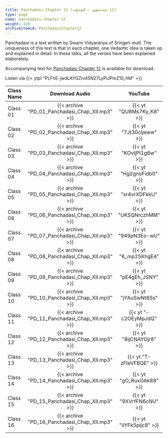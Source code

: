 ```yaml
---
title: Panchadasi Chapter 12 (பஞ்சதசீ – அத்யாயம் 12)
type: page
name: panchadasi-chapter-12
weight: 120
archiveitemid: PanchadasiChapter12
---
```


Panchadasi is a text written by Swami Vidyaranya of Sringeri mutt. The uniqueness of this text is that in each chapter, one Vedantic idea is taken up and explained in detail. In these talks, all the verses have been explained elaborately.

Accompanying text for [Panchadasi Chapter 12](https://media.poornalayam.org/download/Panchadasi/Panchadasi_Chapter_11-15.pdf) is available for download.

Listen via {{< ytpl "PLFhE-jwdLAYGZni45N27LyPiJPmZ10_hM" >}}

Class Name | Download Audio | YouTube
:---|:---:|:---:
Class 01 | {{< archive "PD_01_Panchadasi_Chap_XII.mp3" >}} | {{< yt "QU8Ms7Ky_K8" >}} 
Class 02 | {{< archive "PD_02_Panchadasi_Chap_XII.mp3" >}} | {{< yt "7Jt30cIjeww" >}} 
Class 03 | {{< archive "PD_03_Panchadasi_Chap_XII.mp3" >}} | {{< yt "KOvljPI1g6w" >}} 
Class 04 | {{< archive "PD_04_Panchadasi_Chap_XII.mp3" >}} | {{< yt "Hg2gnoFidb0" >}} 
Class 05 | {{< archive "PD_05_Panchadasi_Chap_XII.mp3" >}} | {{< yt "sr4vrXDFkkU" >}} 
Class 06 | {{< archive "PD_06_Panchadasi_Chap_XII.mp3" >}} | {{< yt "UKSQNrczhMM" >}} 
Class 07 | {{< archive "PD_07_Panchadasi_Chap_XII.mp3" >}} | {{< yt "949pN3Eo-wU" >}} 
Class 08 | {{< archive "PD_08_Panchadasi_Chap_XII.mp3" >}} | {{< yt "6_mp25KhgEA" >}} 
Class 09 | {{< archive "PD_09_Panchadasi_Chap_XII.mp3" >}} | {{< yt "pE4gEh_JSNY" >}} 
Class 10 | {{< archive "PD_10_Panchadasi_Chap_XII.mp3" >}} | {{< yt "jYAuSwNt8Ss" >}} 
Class 11 | {{< archive "PD_11_Panchadasi_Chap_XII.mp3" >}} | {{< yt "-c2OEyMpJdQ" >}} 
Class 12 | {{< archive "PD_12_Panchadasi_Chap_XII.mp3" >}} | {{< yt "8ijCNAYOjr8" >}} 
Class 13 | {{< archive "PD_13_Panchadasi_Chap_XII.mp3" >}} | {{< yt "T-zFIeVFBQE" >}} 
Class 14 | {{< archive "PD_14_Panchadasi_Chap_XII.mp3" >}} | {{< yt "gO_RuxOAk88" >}} 
Class 15 | {{< archive "PD_15_Panchadasi_Chap_XII.mp3" >}} | {{< yt "9XVrfFN6cNU" >}} 
Class 16 | {{< archive "PD_16_Panchadasi_Chap_XII.mp3" >}} | {{< yt "ilYFk5pijc8" >}} 
